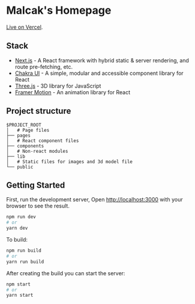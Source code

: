 # Malcak's Homepage

[Live on Vercel](https://malcak.vercel.app/).

## Stack

- [Next.js](https://nextjs.org/) - A React framework with hybrid static & server rendering, and route pre-fetching, etc.
- [Chakra UI](https://chakra-ui.com/) - A simple, modular and accessible component library for React
- [Three.js](https://threejs.org/) - 3D library for JavaScript
- [Framer Motion](https://www.framer.com/motion/) - An animation library for React

## Project structure

```
$PROJECT_ROOT
│   # Page files
├── pages
│   # React component files
├── components
│   # Non-react modules
├── lib
│   # Static files for images and 3d model file
└── public
```

## Getting Started

First, run the development server, Open [http://localhost:3000](http://localhost:3000) with your browser to see the result.

```bash
npm run dev
# or
yarn dev
```

To build:

```bash
npm run build
# or
yarn run build
```

After creating the build you can start the server:

```bash
npm start
# or
yarn start
```
